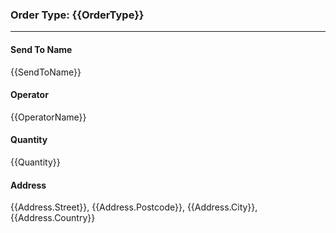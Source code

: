
### Order Type: {{OrderType}}
---
#### Send To Name
{{SendToName}}

#### Operator
{{OperatorName}}

#### Quantity
{{Quantity}}

#### Address
{{Address.Street}}, {{Address.Postcode}}, {{Address.City}}, {{Address.Country}}


